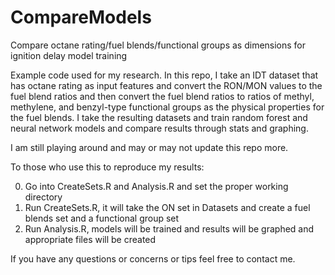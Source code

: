 # CompareModels
Compare octane rating/fuel blends/functional groups as dimensions for ignition delay model training

Example code used for my research. In this repo, I take an IDT dataset that has octane rating as input features and convert the RON/MON values to the fuel blend ratios and then convert the fuel blend ratios to ratios of methyl, methylene, and benzyl-type functional groups as the physical properties for the fuel blends. I take the resulting datasets and train random forest and neural network models and compare results through stats and graphing.

I am still playing around and may or may not update this repo more.

To those who use this to reproduce my results:

0) Go into CreateSets.R and Analysis.R and set the proper working directory
1) Run CreateSets.R, it will take the ON set in Datasets and create a fuel blends set and a functional group set
2) Run Analysis.R, models will be trained and results will be graphed and appropriate files will be created


If you have any questions or concerns or tips feel free to contact me.
